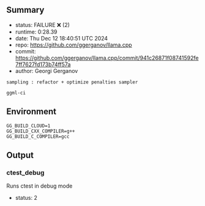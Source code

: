 ## Summary

- status:  FAILURE ❌ (2)
- runtime: 0:28.39
- date:    Thu Dec 12 18:40:51 UTC 2024
- repo:    https://github.com/ggerganov/llama.cpp
- commit:  https://github.com/ggerganov/llama.cpp/commit/941c26871f08741592fe7ff7627fd173b74ff57a
- author:  Georgi Gerganov
```
sampling : refactor + optimize penalties sampler

ggml-ci
```

## Environment

```
GG_BUILD_CLOUD=1
GG_BUILD_CXX_COMPILER=g++
GG_BUILD_C_COMPILER=gcc
```

## Output

### ctest_debug

Runs ctest in debug mode
- status: 2
```

```

